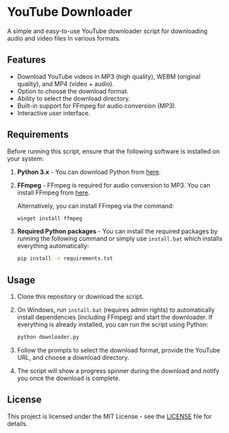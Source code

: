 # YouTube Downloader

A simple and easy-to-use YouTube downloader script for downloading audio and video files in various formats.

## Features
- Download YouTube videos in MP3 (high quality), WEBM (original quality), and MP4 (video + audio).
- Option to choose the download format.
- Ability to select the download directory.
- Built-in support for FFmpeg for audio conversion (MP3).
- Interactive user interface.

## Requirements
Before running this script, ensure that the following software is installed on your system:

1. **Python 3.x** - You can download Python from [here](https://www.python.org/downloads/).
2. **FFmpeg** - FFmpeg is required for audio conversion to MP3. You can install FFmpeg from [here](https://ffmpeg.org/download.html).

    Alternatively, you can install FFmpeg via the command:
    ```bash
    winget install ffmpeg
    ```

3. **Required Python packages** - You can install the required packages by running the following command or simply use `install.bat` which installs everything automatically:

    ```bash
    pip install -r requirements.txt
    ```

## Usage
1. Clone this repository or download the script.
2. On Windows, run `install.bat` (requires admin rights) to automatically install dependencies (including FFmpeg) and start the downloader.
   If everything is already installed, you can run the script using Python:

    ```bash
    python downloader.py
    ```

3. Follow the prompts to select the download format, provide the YouTube URL, and choose a download directory.

4. The script will show a progress spinner during the download and notify you once the download is complete.

## License
This project is licensed under the MIT License - see the [LICENSE](LICENSE) file for details.
